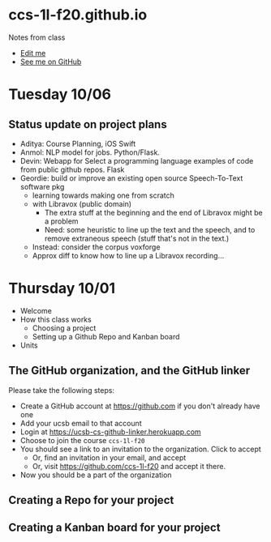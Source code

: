 # ccs-1l-f20.github.io

Notes from class

* [Edit me](https://github.com/ccs-1l-f20/ccs-1l-f20.github.io/edit/main/README.md)  
* [See me on GitHub](https://github.com/ccs-1l-f20/ccs-1l-f20.github.io/blob/main/README.md) 

# Tuesday 10/06

## Status update on project plans

* Aditya: Course Planning, iOS Swift
* Anmol: NLP model for jobs.   Python/Flask.
* Devin: Webapp for Select a programming language examples of code from public github repos.   Flask
* Geordie: build or improve an existing open source Speech-To-Text software pkg
  - learning towards making one from scratch
  - with Libravox (public domain)
    - The extra stuff at the beginning and the end of Libravox might be a problem
    - Need: some heuristic to line up the text and the speech, and to remove extraneous speech (stuff that's not in the text.)
  - Instead: consider the corpus voxforge
  - Approx diff to know how to line up a Libravox recording...



# Thursday 10/01

* Welcome
* How this class works
  * Choosing a project
  * Setting up a Github Repo and Kanban board
* Units

## The GitHub organization, and the GitHub linker

Please take the following steps:
* Create a GitHub account at <https://github.com> if you don't already have one
* Add your ucsb email to that account
* Login at <https://ucsb-cs-github-linker.herokuapp.com>
* Choose to join the course `ccs-1l-f20`
* You should see a link to an invitation to the organization.  Click to accept
  - Or, find an invitation in your email, and accept
  - Or, visit <https://github.com/ccs-1l-f20> and accept it there.
* Now you should be a part of the organization

## Creating a Repo for your project

## Creating a Kanban board for your project

